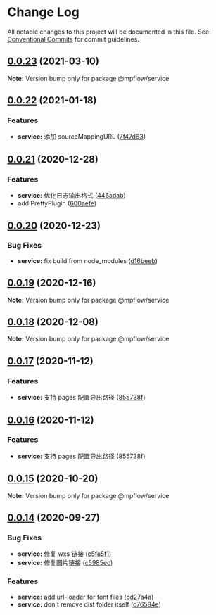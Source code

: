 # Change Log

All notable changes to this project will be documented in this file.
See [Conventional Commits](https://conventionalcommits.org) for commit guidelines.

## [0.0.23](https://github.com/wechat-miniprogram/mpflow/compare/@mpflow/service@0.0.22...@mpflow/service@0.0.23) (2021-03-10)

**Note:** Version bump only for package @mpflow/service

## [0.0.22](https://github.com/wechat-miniprogram/mpflow/compare/@mpflow/service@0.0.21...@mpflow/service@0.0.22) (2021-01-18)

### Features

- **service:** 添加 sourceMappingURL ([7f47d63](https://github.com/wechat-miniprogram/mpflow/commit/7f47d63088ba6eb5433062152c7439c67e341b2d))

## [0.0.21](https://github.com/wechat-miniprogram/mpflow/compare/@mpflow/service@0.0.20...@mpflow/service@0.0.21) (2020-12-28)

### Features

- **service:** 优化日志输出格式 ([446adab](https://github.com/wechat-miniprogram/mpflow/commit/446adab677bd670c970ac1da2a3779c2b1a2c3eb))
- add PrettyPlugin ([600aefe](https://github.com/wechat-miniprogram/mpflow/commit/600aefecfa9a54f2f7cce73fa080f1dd6a76e81a))

## [0.0.20](https://github.com/wechat-miniprogram/mpflow/compare/@mpflow/service@0.0.19...@mpflow/service@0.0.20) (2020-12-23)

### Bug Fixes

- **service:** fix build from node_modules ([d16beeb](https://github.com/wechat-miniprogram/mpflow/commit/d16beeb3cc3c4e3c1e66d759527c744724da4755))

## [0.0.19](https://github.com/wechat-miniprogram/mpflow/compare/@mpflow/service@0.0.18...@mpflow/service@0.0.19) (2020-12-16)

**Note:** Version bump only for package @mpflow/service

## [0.0.18](https://github.com/wechat-miniprogram/mpflow/compare/@mpflow/service@0.0.17...@mpflow/service@0.0.18) (2020-12-08)

**Note:** Version bump only for package @mpflow/service

## [0.0.17](https://github.com/wechat-miniprogram/mpflow/compare/@mpflow/service@0.0.15...@mpflow/service@0.0.17) (2020-11-12)

### Features

- **service:** 支持 pages 配置导出路径 ([855738f](https://github.com/wechat-miniprogram/mpflow/commit/855738f8a445fe0a841e1cfb352eda3ec1b9dad4))

## [0.0.16](https://github.com/wechat-miniprogram/mpflow/compare/@mpflow/service@0.0.15...@mpflow/service@0.0.16) (2020-11-12)

### Features

- **service:** 支持 pages 配置导出路径 ([855738f](https://github.com/wechat-miniprogram/mpflow/commit/855738f8a445fe0a841e1cfb352eda3ec1b9dad4))

## [0.0.15](https://github.com/wechat-miniprogram/mpflow/compare/@mpflow/service@0.0.14...@mpflow/service@0.0.15) (2020-10-20)

**Note:** Version bump only for package @mpflow/service

## [0.0.14](https://github.com/wechat-miniprogram/mpflow/compare/@mpflow/service@0.0.13...@mpflow/service@0.0.14) (2020-09-27)

### Bug Fixes

- **service:** 修复 wxs 链接 ([c5fa5f1](https://github.com/wechat-miniprogram/mpflow/commits/c5fa5f12b3c07074f091803b88fa9f46cc963eca))
- **service:** 修复图片链接 ([c5985ec](https://github.com/wechat-miniprogram/mpflow/commits/c5985ecd719ea8940f0a0377d30858ac78803530))

### Features

- **service:** add url-loader for font files ([cd27a4a](https://github.com/wechat-miniprogram/mpflow/commits/cd27a4a8e8b0bed90529f30fdc835b5941e677c4))
- **service:** don't remove dist folder itself ([c76584e](https://github.com/wechat-miniprogram/mpflow/commits/c76584e98454fdbfc86bf0ab57f6e61fa69a4caa))
